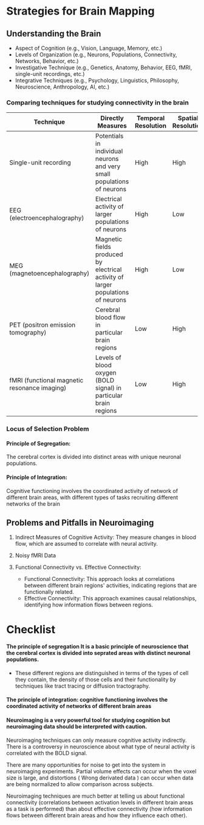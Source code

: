 # Strategies for Brain Mapping
## Understanding the Brain

- Aspect of Cognition (e.g., Vision, Language, Memory, etc.)
- Levels of Organization (e.g., Neurons, Populations, Connectivity, Networks, Behavior, etc.)
- Investigative Technique (e.g., Genetics, Anatomy, Behavior, EEG, fMRI, single-unit recordings, etc.)
- Integrative Techniques (e.g., Psychology, Linguistics, Philosophy, Neuroscience, Anthropology, AI, etc.)
### Comparing techniques for studying connectivity in the brain
| **Technique** | **Directly Measures** | **Temporal Resolution** | **Spatial Resolution** |
| --- | --- | --- | --- |
| Single-unit recording | Potentials in individual neurons and very small populations of neurons | High | High |
| EEG (electroencephalography) | Electrical activity of larger populations of neurons | High | Low |
| MEG (magnetoencephalography) | Magnetic fields produced by electrical activity of larger populations of neurons | High | Low |
| PET (positron emission tomography) | Cerebral blood flow in particular brain regions | Low | High |
| fMRI (functional magnetic resonance imaging) | Levels of blood oxygen (BOLD signal) in particular brain regions | Low | High |
### Locus of Selection Problem

#### Principle of Segregation:
The cerebral cortex is divided into distinct areas with unique neuronal populations.


#### Principle of Integration:
Cognitive functioning involves the coordinated activity of network of different brain areas, with different types of tasks recruiting different networks of the brain
## Problems and Pitfalls in Neuroimaging

1. Indirect Measures of Cognitive Activity: They measure changes in blood flow, which are assumed to correlate with neural activity.

2. Noisy fMRI Data

3. Functional Connectivity vs. Effective Connectivity:
    - Functional Connectivity: This approach looks at correlations between different brain regions' activities, indicating regions that are functionally related.
    - Effective Connectivity: This approach examines causal relationships, identifying how information flows between regions.
# Checklist

#### **The principle of segregation** It is a basic principle of neuroscience that the cerebral cortex is divided into seprated areas with distinct neuronal populations.

- These different regions are distinguished in terms of the types of cell they contain, the density of those cells and their functionality by techniques like tract tracing or diffusion tractography.

#### **The principle of integration**: cognitive functioning involves the coordinated activity of networks of different brain areas

#### Neuroimaging is a very powerful tool for studying cognition but neuroimaging data should be interpreted with caution.

Neuroimaging techniques can only measure cognitive activity indirectly. There is a controversy in neuroscience about what type of neural activity is correlated with the BOLD signal.

There are many opportunities for noise to get into the system in neuroimaging experiments. Partial volume effects can occur when the voxel size is large, and distortions ( Wrong derivated data ) can occur when data are being normalized to allow comparison across subjects.

Neuroimaging techniques are much better at telling us about functional connectivity (correlations between activation levels in different brain areas as a task is performed) than about effective connectivity (how information flows between different brain areas and how they influence each other).